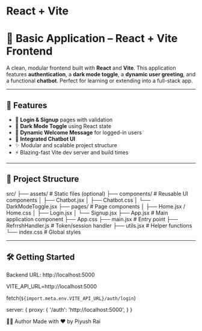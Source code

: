 # React + Vite

# 💬 Basic Application – React + Vite Frontend

A clean, modular frontend built with **React** and **Vite**. This application features **authentication**, a **dark mode toggle**, a **dynamic user greeting**, and a functional **chatbot**. Perfect for learning or extending into a full-stack app.

---


## 🧩 Features

- 🔐 **Login & Signup** pages with validation
- 🌙 **Dark Mode Toggle** using React state
- 👋 **Dynamic Welcome Message** for logged-in users
- 🤖 **Integrated Chatbot UI**
- ✨ Modular and scalable project structure
- ⚡ Blazing-fast Vite dev server and build times

---

## 📂 Project Structure

src/
├── assets/ # Static files (optional)
├── components/ # Reusable UI components
│ ├── Chatbot.jsx
│ ├── Chatbot.css
│ └── DarkModeToggle.jsx
├── pages/ # Page components
│ ├── Home.jsx / Home.css
│ ├── Login.jsx
│ └── Signup.jsx
├── App.jsx # Main application component
├── App.css
├── main.jsx # Entry point
├── RefrrshHandler.js # Token/session handler
├── utils.jsx # Helper functions
└── index.css # Global styles




---

## 🛠️ Getting Started




Backend URL: http://localhost:5000


VITE_API_URL=http://localhost:5000

fetch(`${import.meta.env.VITE_API_URL}/auth/login`)


server: {
  proxy: {
    '/auth': 'http://localhost:5000',
  }
}


🧑‍💻 Author
Made with ❤️ by Piyush Rai


